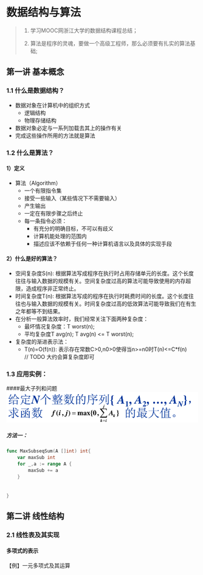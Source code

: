 # 数据结构与算法
> 1. 学习MOOC网浙江大学的数据结构课程总结；
>
> 2. 算法是程序的灵魂，要做一个高级工程师，那么必须要有扎实的算法基础;
## 第一讲 基本概念
### 1.1 什么是数据结构？
- 数据对象在计算机中的组织方式
  - 逻辑结构
  - 物理存储结构
- 数据对象必定与一系列加载去其上的操作有关
- 完成这些操作所用的方法就是算法

### 1.2 什么是算法？
#### 1）定义
- 算法（Algorithm）
  - 一个有限指令集
  - 接受一些输入（某些情况下不需要输入）
  - 产生输出
  - 一定在有限步骤之后终止
  - 每一条指令必须：
    - 有充分的明确目标，不可以有歧义
    - 计算机能处理的范围内
    - 描述应该不依赖于任何一种计算机语言以及具体的实现手段
#### 2）什么是好的算法？
- 空间复杂度S(n): 根据算法写成程序在执行时占用存储单元的长度。这个长度往往与输入数据的规模有关。空间复杂度过高的算法可能导致使用的内存超限，造成程序非正常终止。
- 时间复杂度T(n): 根据算法写成的程序在执行时耗费时间的长度。这个长度往往也与输入数据的规模有关。时间复杂度过高的低效算法可能导致我们在有生之年都等不到结果。
- 在分析一般算法效率时，我们经常关注下面两种复杂度：
  - 最坏情况复杂度：T worst(n);
  - 平均复杂度T avg(n);
     T avg(n) <= T worst(n);
- 复杂度的渐进表示法：
  - T(n)=O(f(n)): 表示存在常数C>0,n0>0使得当n>=n0时T(n)<=C*f(n)     
// TODO 大约会算复杂度即可

### 1.3 应用实例：
####最大子列和问题
![](img/zuidaziliehe_q.png) 
##### 方法一：
```go
func MaxSubseqSum(A []int) int{
	var maxSub int
	for _,a := range A {
		maxSub += a
	}
	
	
}

```



## 第二讲 线性结构
### 2.1 线性表及其实现
#### 多项式的表示
【例】一元多项式及其运算